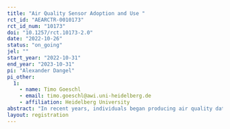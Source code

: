 ```yaml
---
title: "Air Quality Sensor Adoption and Use "
rct_id: "AEARCTR-0010173"
rct_id_num: "10173"
doi: "10.1257/rct.10173-2.0"
date: "2022-10-26"
status: "on_going"
jel: ""
start_year: "2022-10-31"
end_year: "2023-10-31"
pi: "Alexander Dangel"
pi_other:
  1:
    - name: Timo Goeschl
    - email: timo.goeschl@awi.uni-heidelberg.de
    - affiliation: Heidelberg University
abstract: "In recent years, individuals began producing air quality data (AQD) by purchasing and using air quality sensors. At a low cost to adopters, this personalized, real-time AQD can inform individual decision-making (e.g. air pollution responses) and contribute to publicly available pollution maps. Recent research shows that socioeconomic status predicts air quality sensor adoption, potentially exacerbating existing spatial inequalities in AQD and health damages from air pollution. However, willingness to pay for this technology and its usage patterns are not yet well understood, in particular among different socioeconomic groups. We conduct a field experiment in a socioeconomically heterogeneous, high pollution setting in the United States to evaluate the adoption and use of low-cost air quality sensors. "
layout: registration
---
```


